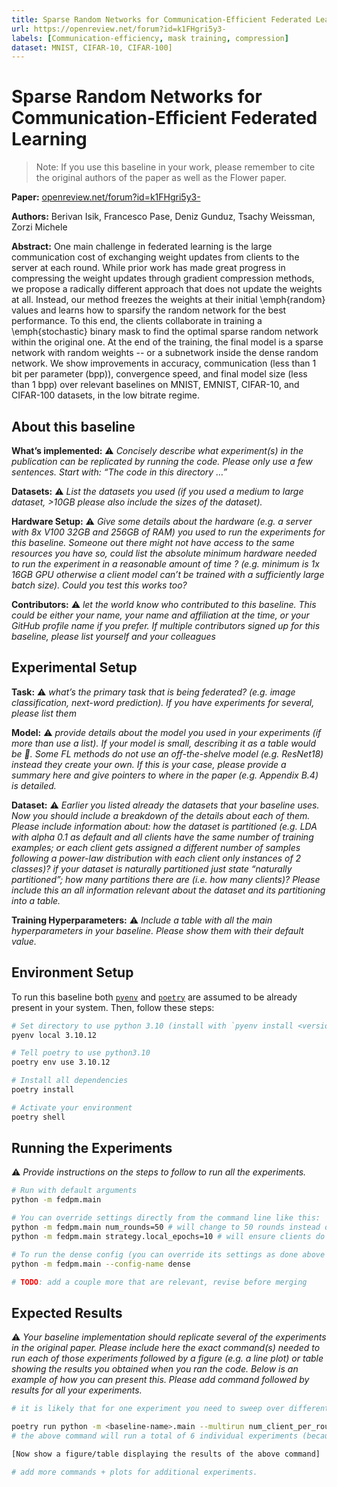 ```yaml
---
title: Sparse Random Networks for Communication-Efficient Federated Learning
url: https://openreview.net/forum?id=k1FHgri5y3-
labels: [Communication-efficiency, mask training, compression]
dataset: MNIST, CIFAR-10, CIFAR-100]
---
```


# Sparse Random Networks for Communication-Efficient Federated Learning

> Note: If you use this baseline in your work, please remember to cite the original authors of the paper as well as the Flower paper.

**Paper:** [openreview.net/forum?id=k1FHgri5y3-](https://openreview.net/forum?id=k1FHgri5y3-)

**Authors:** Berivan Isik, Francesco Pase, Deniz Gunduz, Tsachy Weissman, Zorzi Michele

**Abstract:** One main challenge in federated learning is the large communication cost of exchanging weight updates from clients to the server at each round. While prior work has made great progress in compressing the weight updates through gradient compression methods, we propose a radically different approach that does not update the weights at all. Instead, our method freezes the weights at their initial \emph{random} values and learns how to sparsify the random network for the best performance. To this end, the clients collaborate in training a \emph{stochastic} binary mask to find the optimal sparse random network within the original one. At the end of the training, the final model is a sparse network with random weights -- or a subnetwork inside the dense random network. We show improvements in accuracy, communication (less than 1 bit per parameter (bpp)), convergence speed, and final model size (less than 1 bpp) over relevant baselines on MNIST, EMNIST, CIFAR-10, and CIFAR-100 datasets, in the low bitrate regime.


## About this baseline

**What’s implemented:** :warning: *_Concisely describe what experiment(s) in the publication can be replicated by running the code. Please only use a few sentences. Start with: “The code in this directory …”_*

**Datasets:** :warning: *_List the datasets you used (if you used a medium to large dataset, >10GB please also include the sizes of the dataset)._*

**Hardware Setup:** :warning: *_Give some details about the hardware (e.g. a server with 8x V100 32GB and 256GB of RAM) you used to run the experiments for this baseline. Someone out there might not have access to the same resources you have so, could list the absolute minimum hardware needed to run the experiment in a reasonable amount of time ? (e.g. minimum is 1x 16GB GPU otherwise a client model can’t be trained with a sufficiently large batch size). Could you test this works too?_*

**Contributors:** :warning: *_let the world know who contributed to this baseline. This could be either your name, your name and affiliation at the time, or your GitHub profile name if you prefer. If multiple contributors signed up for this baseline, please list yourself and your colleagues_*


## Experimental Setup

**Task:** :warning: *_what’s the primary task that is being federated? (e.g. image classification, next-word prediction). If you have experiments for several, please list them_*

**Model:** :warning: *_provide details about the model you used in your experiments (if more than use a list). If your model is small, describing it as a table would be :100:. Some FL methods do not use an off-the-shelve model (e.g. ResNet18) instead they create your own. If this is your case, please provide a summary here and give pointers to where in the paper (e.g. Appendix B.4) is detailed._*

**Dataset:** :warning: *_Earlier you listed already the datasets that your baseline uses. Now you should include a breakdown of the details about each of them. Please include information about: how the dataset is partitioned (e.g. LDA with alpha 0.1 as default and all clients have the same number of training examples; or each client gets assigned a different number of samples following a power-law distribution with each client only instances of 2 classes)? if  your dataset is naturally partitioned just state “naturally partitioned”; how many partitions there are (i.e. how many clients)? Please include this an all information relevant about the dataset and its partitioning into a table._*

**Training Hyperparameters:** :warning: *_Include a table with all the main hyperparameters in your baseline. Please show them with their default value._*


## Environment Setup

To run this baseline both [`pyenv`](https://github.com/pyenv/pyenv) and [`poetry`](https://python-poetry.org/docs/) are assumed to be already present in your system. Then, follow these steps:

```bash
# Set directory to use python 3.10 (install with `pyenv install <version>` if you don't have it)
pyenv local 3.10.12

# Tell poetry to use python3.10
poetry env use 3.10.12

# Install all dependencies
poetry install

# Activate your environment
poetry shell

```

## Running the Experiments

:warning: _Provide instructions on the steps to follow to run all the experiments._
```bash  
# Run with default arguments
python -m fedpm.main

# You can override settings directly from the command line like this:
python -m fedpm.main num_rounds=50 # will change to 50 rounds instead of the defaults
python -m fedpm.main strategy.local_epochs=10 # will ensure clients do 10 local epochs instead of the default

# To run the dense config (you can override its settings as done above too)
python -m fedpm.main --config-name dense

# TODO: add a couple more that are relevant, revise before merging
```


## Expected Results

:warning: _Your baseline implementation should replicate several of the experiments in the original paper. Please include here the exact command(s) needed to run each of those experiments followed by a figure (e.g. a line plot) or table showing the results you obtained when you ran the code. Below is an example of how you can present this. Please add command followed by results for all your experiments._

```bash
# it is likely that for one experiment you need to sweep over different hyperparameters. You are encouraged to use Hydra's multirun functionality for this. This is an example of how you could achieve this for some typical FL hyperparameteres

poetry run python -m <baseline-name>.main --multirun num_client_per_round=5,10,50 dataset=femnist,cifar10
# the above command will run a total of 6 individual experiments (because 3client_configs x 2datasets = 6 -- you can think of it as a grid).

[Now show a figure/table displaying the results of the above command]

# add more commands + plots for additional experiments.
```
